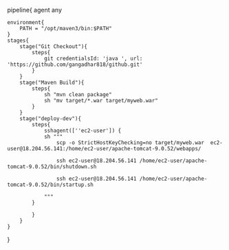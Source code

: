 pipeline{
    agent any
    
    environment{
        PATH = "/opt/maven3/bin:$PATH"
    }
    stages{
        stage("Git Checkout"){
            steps{
                git credentialsId: 'java ', url: 'https://github.com/gangadhar818/github.git'
            }
        }
        stage("Maven Build"){
            steps{
                sh "mvn clean package"
                sh "mv target/*.war target/myweb.war"
            }
        }
        stage("deploy-dev"){
            steps{
                sshagent([''ec2-user']) {
                sh """
                    scp -o StrictHostKeyChecking=no target/myweb.war  ec2-user@18.204.56.141:/home/ec2-user/apache-tomcat-9.0.52/webapps/
                    
                    ssh ec2-user@18.204.56.141 /home/ec2-user/apache-tomcat-9.0.52/bin/shutdown.sh
                    
                    ssh ec2-user@18.204.56.141 /home/ec2-user/apache-tomcat-9.0.52/bin/startup.sh
                
                """
            }
            
            }
        }
    }
}
